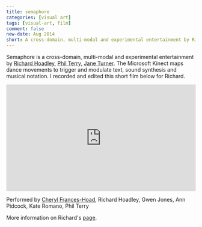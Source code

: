 ```yaml
---
title: semaphore
categories: [visual art]
tags: [visual-art, film]
comment: false
new-date: Aug 2014
short: A cross-domain, multi-modal and experimental entertainment by Richard Hoadley.
---
```

Semaphore is a cross-domain, multi-modal and experimental entertainment by [Richard Hoadley](http://rhoadley.net/), [Phil Terry](https://www.essex.ac.uk/people/TERRY17202/philip-arthur-terry), [Jane Turner](http://janeturner.net/). The Microsoft Kinect maps dance movements to trigger and modulate text, sound synthesis and musical notation. I recorded and edited this short film below for Richard.

<div style="left: 0; width: 100%; height: 0; position: relative; padding-bottom: 56.2493%;"><iframe src="https://www.youtube.com/embed/M493_qjb4rY?rel=0&amp;showinfo=0" style="border: 0; top: 0; left: 0; width: 100%; height: 100%; position: absolute;" allowfullscreen scrolling="no"></iframe></div>

Performed by [Cheryl Frances-Hoad](https://www.cherylfranceshoad.co.uk/), Richard Hoadley, Gwen Jones, Ann Pidcock, Kate Romano, Phil Terry

More information on Richard's [page](http://rhoadley.net/comp/semaphore/).
